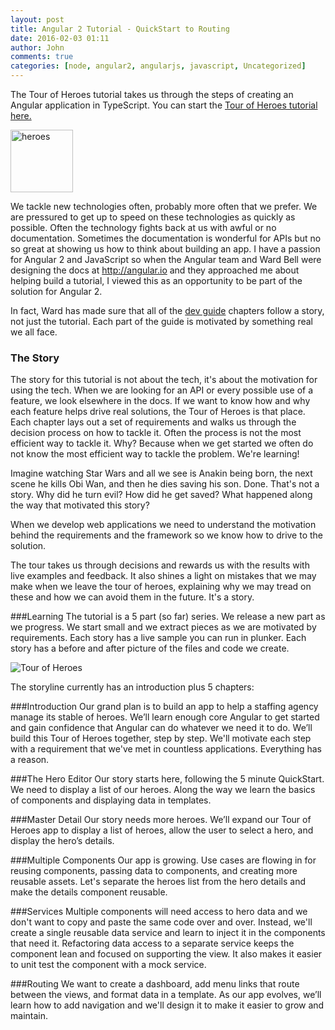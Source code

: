 ```yaml
---
layout: post
title: Angular 2 Tutorial - QuickStart to Routing
date: 2016-02-03 01:11
author: John
comments: true
categories: [node, angular2, angularjs, javascript, Uncategorized]
---
```

The Tour of Heroes tutorial takes us through the steps of creating an Angular application in TypeScript. You can start the [Tour of Heroes tutorial here.](http://jpapa.me/a2tutorial)
<style>img[alt=heroes] { height=100px; width:100px}</style>
![heroes](https://s3-us-west-2.amazonaws.com/johnpapa-blog-images/heroes.png )

We tackle new technologies often, probably more often that we prefer. We are pressured to get up to speed on these technologies as quickly as possible. Often the technology fights back at us with awful or no documentation. Sometimes the documentation is wonderful for APIs but no so great at showing us how to think about building an app. I have a passion for Angular 2 and JavaScript so when the Angular team and Ward Bell were designing the docs at http://angular.io and they approached me about helping build a tutorial, I viewed this as an opportunity to be part of the solution for Angular 2.

In fact, Ward has made sure that all of the [dev guide](https://angular.io/docs/ts/latest/guide/) chapters follow a story, not just the tutorial. Each part of the guide is motivated by something real we all face.

### The Story
The story for this tutorial is not about the tech, it's about the motivation for using the tech. When we are looking for an API or every possible use of a feature, we look elsewhere in the docs. If we want to know how and why each feature helps drive real solutions, the Tour of Heroes is that place. Each chapter lays out a set of requirements and walks us through the decision process on how to tackle it. Often the process is not the most efficient way to tackle it. Why? Because when we get started we often do not know the most efficient way to tackle the problem. We're learning!

Imagine watching Star Wars and all we see is Anakin being born, the next scene he kills Obi Wan, and then he dies saving his son. Done. That's not a story. Why did he turn evil? How did he get saved? What happened along the way that motivated this story?

When we develop web applications we need to understand the motivation behind the requirements and the framework so we know how to drive to the solution.

The tour takes us through decisions and rewards us with the results with live examples and feedback. It also shines a light on mistakes that we may make when we leave the tour of heroes, explaining why we may tread on these and how we can avoid them in the future. It's a story.

###Learning
The tutorial is a 5 part (so far) series. We release a new part as we progress. We start small and we extract pieces as we are motivated by requirements. Each story has a live sample you can run in plunker. Each story has a before and after picture of the files and code we create.

![Tour of Heroes](https://angular.io/resources/images/devguide/toh/nav-diagram.png)

The storyline currently has an introduction plus 5 chapters:

###Introduction
Our grand plan is to build an app to help a staffing agency manage its stable of heroes. We’ll learn enough core Angular to get started and gain confidence that Angular can do whatever we need it to do. We’ll build this Tour of Heroes together, step by step. We'll motivate each step with a requirement that we've met in countless applications. Everything has a reason.

###The Hero Editor
Our story starts here, following the 5 minute QuickStart. We need to display a list of our heroes. Along the way we learn the basics of components and displaying data in templates.

###Master Detail
Our story needs more heroes. We’ll expand our Tour of Heroes app to display a list of heroes, allow the user to select a hero, and display the hero’s details.

###Multiple Components
Our app is growing. Use cases are flowing in for reusing components, passing data to components, and creating more reusable assets. Let's separate the heroes list from the hero details and make the details component reusable.

###Services
Multiple components will need access to hero data and we don't want to copy and paste the same code over and over. Instead, we'll create a single reusable data service and learn to inject it in the components that need it. Refactoring data access to a separate service keeps the component lean and focused on supporting the view. It also makes it easier to unit test the component with a mock service.

###Routing
We want to create a dashboard, add menu links that route between the views, and format data in a template. As our app evolves, we’ll learn how to add navigation and we'll design it to make it easier to grow and maintain.
